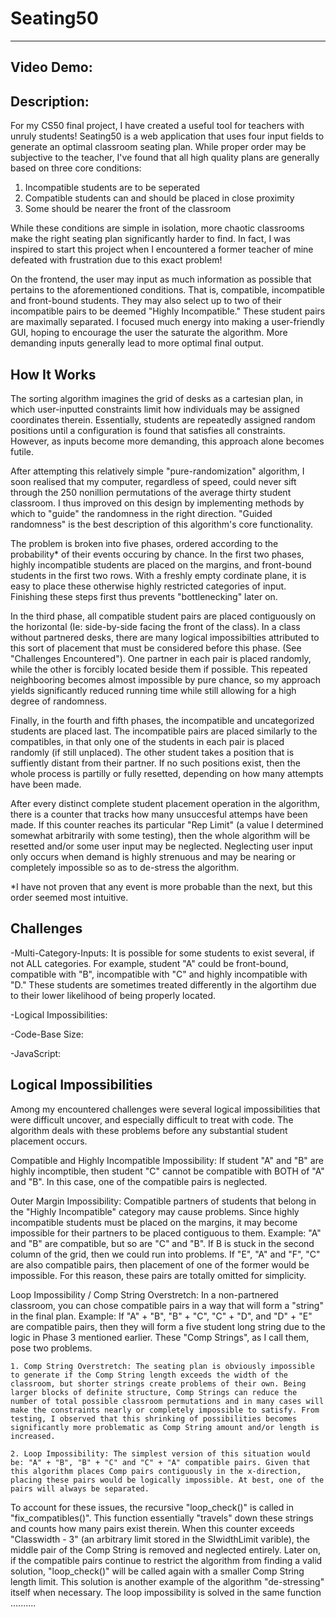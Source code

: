 # Seating50
----
## Video Demo: 
## Description:

For my CS50 final project, I have created a useful tool for teachers with unruly students! Seating50 is a web application that uses four input fields to generate an optimal classroom seating plan. While proper order may be subjective to the teacher, I've found that all high quality plans are generally based on three core conditions:

1. Incompatible students are to be seperated
2. Compatible students can and should be placed in close proximity
3. Some should be nearer the front of the classroom

While these conditions are simple in isolation, more chaotic classrooms make the right seating plan significantly harder to find. In fact, I was inspired to start this project when I encountered a former teacher of mine defeated with frustration due to this exact problem!

On the frontend, the user may input as much information as possible that pertains to the aforementioned conditions. That is, compatible, incompatible and front-bound students. They may also select up to two of their incompatible pairs to be deemed "Highly Incompatible." These student pairs are maximally separated. I focused much energy into making a user-friendly GUI, hoping to encourage the user the saturate the algorithm. More demanding inputs generally lead to more optimal final output.

## How It Works

The sorting algorithm imagines the grid of desks as a cartesian plan, in which user-inputted constraints limit how individuals may be assigned coordinates therein. Essentially, students are repeatedly assigned random positions until a configuration is found that satisfies all constraints. However, as inputs become more demanding, this approach alone becomes futile.

After attempting this relatively simple "pure-randomization" algorithm, I soon realised that my computer, regardless of speed, could never sift through the 250 nonillion permutations of the average thirty student classroom. I thus improved on this design by implementing methods by which to "guide" the randomness in the right direction. "Guided randomness" is the best description of this algorithm's core functionality.

The problem is broken into five phases, ordered according to the probability* of their events occuring by chance. In the first two phases, highly incompatible students are placed on the margins, and front-bound students in the first two rows. With a freshly empty cordinate plane, it is easy to place these otherwise highly restricted categories of input. Finishing these steps first thus prevents "bottlenecking" later on.

In the third phase, all compatible student pairs are placed contiguously on the horizontal (Ie: side-by-side facing the front of the class). In a class without partnered desks, there are many logical impossibilties attributed to this sort of placement that must be considered before this phase. (See "Challenges Encountered"). One partner in each pair is placed randomly, while the other is forcibly located beside them if possible. This repeated neighbooring becomes almost impossible by pure chance, so my approach yields significantly reduced running time while still allowing for a high degree of randomness.

Finally, in the fourth and fifth phases, the incompatible and uncategorized students are placed last. The incompatible pairs are placed similarly to the compatibles, in that only one of the students in each pair is placed randomly (if still unplaced). The other student takes a position that is suffiently distant from their partner. If no such positions exist, then the whole process is partilly or fully resetted, depending on how many attempts have been made.

After every distinct complete student placement operation in the algorithm, there is a counter that tracks how many unsuccesful attemps have been made. If this counter reaches its particular "Rep Limit" (a value I determined somewhat arbitrarily with some testing), then the whole algorithm will be resetted and/or some user input may be neglected. Neglecting user input only occurs when demand is highly strenuous and may be nearing or completely impossible so as to de-stress the algorithm.

*I have not proven that any event is more probable than the next, but this order seemed most intuitive.

## Challenges

-Multi-Category-Inputs: It is possible for some students to exist several, if not ALL categories. For example, student "A" could be front-bound, compatible with "B", incompatible with "C" and highly incompatible with "D." These students are sometimes treated differently in the algortihm due to their lower likelihood of being properly located.

-Logical Impossibilities:

-Code-Base Size:

-JavaScript: 

## Logical Impossibilities

Among my encountered challenges were several logical impossibilities that were difficult uncover, and especially difficult to treat with code. The algorithm deals with these problems before any substantial student placement occurs.

Compatible and Highly Incompatible Impossibility: If student "A" and "B" are highly incomptible, then student "C" cannot be compatible with BOTH of "A" and "B". In this case, one of the compatible pairs is neglected.

Outer Margin Impossibility: Compatible partners of students that belong in the "Highly Incompatible" category may cause problems. Since highly incompatible students must be placed on the margins, it may become impossible for their partners to be placed contiguous to them. Example: "A" and "B" are compatible, but so are "C" and "B". If B is stuck in the second column of the grid, then we could run into problems. If "E", "A" and "F", "C" are also compatible pairs, then placement of one of the former would be impossible. For this reason, these pairs are totally omitted for simplicity.

Loop Impossibility / Comp String Overstretch: In a non-partnered classroom, you can chose compatible pairs in a way that will form a "string" in the final plan. Example: If "A" + "B", "B" + "C", "C" + "D", and "D" + "E" are compatible pairs, then they will form a five student long string due to the logic in Phase 3 mentioned earlier. These "Comp Strings", as I call them, pose two problems.

    1. Comp String Overstretch: The seating plan is obviously impossible to generate if the Comp String length exceeds the width of the classroom, but shorter strings create problems of their own. Being larger blocks of definite structure, Comp Strings can reduce the number of total possible classroom permutations and in many cases will make the constraints nearly or completely impossible to satisfy. From testing, I observed that this shrinking of possibilities becomes significantly more problematic as Comp String amount and/or length is increased.

    2. Loop Impossibility: The simplest version of this situation would be: "A" + "B", "B" + "C" and "C" + "A" compatible pairs. Given that this algorithm places Comp pairs contiguously in the x-direction, placing these pairs would be logically impossible. At best, one of the pairs will always be separated.

To account for these issues, the recursive "loop_check()" is called in "fix_compatibles()". This function essentially "travels" down these strings and counts how many pairs exist therein. When this counter exceeds "Classwidth - 3" (an arbitrary limit stored in the SIwidthLimit varible), the middle pair of the Comp String is removed and neglected entirely. Later on, if the compatible pairs continue to restrict the algorithm from finding a valid solution, "loop_check()" will be called again with a smaller Comp String length limit. This solution is another example of the algorithm "de-stressing" itself when necessary. The loop impossibility is solved in the same function ..........




